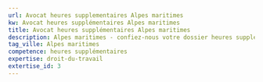 ```yaml
---
url: Avocat heures supplementaires Alpes maritimes
kw: Avocat heures supplémentaires Alpes maritimes
title: Avocat heures supplémentaires Alpes maritimes
description: Alpes maritimes - confiez-nous votre dossier heures supplémentaires
tag_ville: Alpes maritimes
competence: heures supplémentaires
expertise: droit-du-travail
extertise_id: 3
---
```

